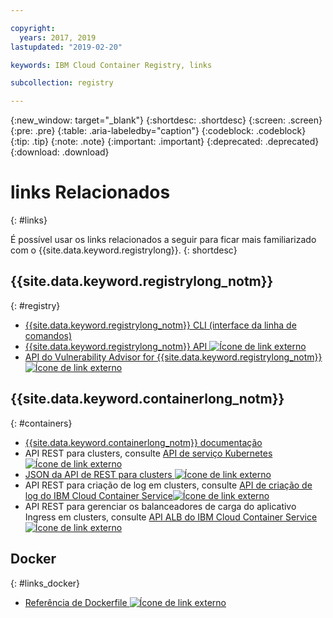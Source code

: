 ```yaml
---

copyright:
  years: 2017, 2019
lastupdated: "2019-02-20"

keywords: IBM Cloud Container Registry, links

subcollection: registry

---
```


{:new_window: target="_blank"}
{:shortdesc: .shortdesc}
{:screen: .screen}
{:pre: .pre}
{:table: .aria-labeledby="caption"}
{:codeblock: .codeblock}
{:tip: .tip}
{:note: .note}
{:important: .important}
{:deprecated: .deprecated}
{:download: .download}

# links Relacionados
{: #links}

É possível usar os links relacionados a seguir para ficar mais familiarizado com o {{site.data.keyword.registrylong}}.
{: shortdesc}

## {{site.data.keyword.registrylong_notm}}
{: #registry}

- [{{site.data.keyword.registrylong_notm}} CLI (interface da linha de comandos)](/docs/container-registry-cli-plugin/container-registry-cli.html)
- [{{site.data.keyword.registrylong_notm}} API ![Ícone de link externo](../../icons/launch-glyph.svg "Ícone de link externo")](https://cloud.ibm.com/apidocs/container-registry)
- [API do Vulnerability Advisor for {{site.data.keyword.registrylong_notm}} ![Ícone de link externo](../../icons/launch-glyph.svg "Ícone de link externo")](https://cloud.ibm.com/apidocs/container-registry/va)

## {{site.data.keyword.containerlong_notm}}
{: #containers}

- [{{site.data.keyword.containerlong_notm}} documentação](/docs/containers/container_index.html#container_index)
- API REST para clusters, consulte [API de serviço Kubernetes![Ícone de link externo](../../icons/launch-glyph.svg "Ícone de link externo") ](https://containers.bluemix.net/swagger-api/)
- [JSON da API de REST para clusters ![Ícone de link externo](../../icons/launch-glyph.svg "Ícone de link externo")](https://containers.bluemix.net/swagger-api/swagger.json)
- API REST para criação de log em clusters, consulte [API de criação de log do IBM Cloud Container Service![Ícone de link externo](../../icons/launch-glyph.svg "Ícone de link externo") ](https://us-south.containers.bluemix.net/swagger-logging/)
- API REST para gerenciar os balanceadores de carga do aplicativo Ingress em clusters, consulte [API ALB do IBM Cloud Container Service![Ícone de link externo](../../icons/launch-glyph.svg "Ícone de link externo") ](https://us-south.containers.bluemix.net/swagger-alb-api/)

## Docker
{: #links_docker}

- [Referência de Dockerfile ![Ícone de link externo](../../icons/launch-glyph.svg "Ícone de link externo") ](https://docs.docker.com/engine/reference/builder/)

